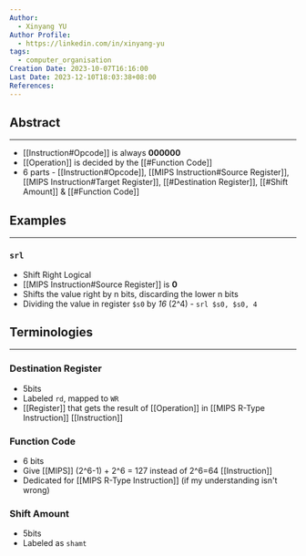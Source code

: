 ```yaml
---
Author:
  - Xinyang YU
Author Profile:
  - https://linkedin.com/in/xinyang-yu
tags:
  - computer_organisation
Creation Date: 2023-10-07T16:16:00
Last Date: 2023-12-10T18:03:38+08:00
References: 
---
```

## Abstract
---
 - [[Instruction#Opcode]] is always **000000**
- [[Operation]] is decided by the [[#Function Code]]
- 6 parts - [[Instruction#Opcode]], [[MIPS Instruction#Source Register]], [[MIPS Instruction#Target Register]], [[#Destination Register]], [[#Shift Amount]] & [[#Function Code]]

## Examples
---
### `srl`
- Shift Right Logical
- [[MIPS Instruction#Source Register]] is **0**
- Shifts the value right by n bits, discarding the lower n bits
- Dividing the value in register `$s0` by *16* (2^4) - `srl $s0, $s0, 4`

## Terminologies 
---
### Destination Register 
- 5bits
- Labeled `rd`, mapped to `WR`
- [[Register]] that gets the result of [[Operation]] in [[MIPS R-Type Instruction]] [[Instruction]]
### Function Code
- 6 bits 
- Give [[MIPS]] (2^6-1) + 2^6 = 127 instead of 2^6=64 [[Instruction]]
- Dedicated for [[MIPS R-Type Instruction]] (if my understanding isn't wrong)
### Shift Amount 
- 5bits
- Labeled as `shamt`